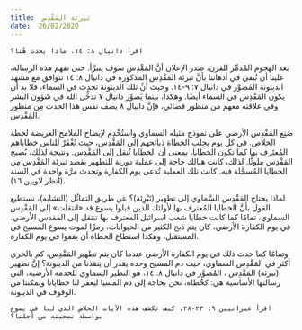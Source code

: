 ```yaml
---
title:  تبرئة المَقْدِس
date:  26/02/2020
---
```


`اقرأ دانيال ٨: ١٤. ماذا يحدث هُنا؟`

بعد الهجوم المُدمِّر للقرن، صدر الإعلان أنَّ المَقْدِس سوف يتبرَّأ. حتى نفهم هذه الرسالة، علينا أن نُبقي في أذهاننا بأنَّ تبرئة المَقْدِس المذكورة في دانيال ٨: ١٤ تتوافق مع مشهد الدينونة المُصوَّر في دانيال ٧: ٩-١٤. وحيث أنَّ تلك الدينونة تحدث في السماء، فلا بد أن يكون المَقْدِس في السماء أيضًا. وهكذا، بينما يُصوِّر دانيال ٧ تدخُّل الله في شؤون البشر وفي علاقته معهم من منظور قضائي، فإنَّ دانيال ٨ يصف نفس هذا الحدث مِن منظور المَقْدِس.

صُنِع المَقْدِس الأرضي على نموذج مثيله السماوي واستُخْدِم لإيضاح الملامح العريضة لخطة الخلاص. في كل يوم يجلب الخطاة ذبائحهم إلى المَقْدِس، حيث تُغْفَرْ للناس خطاياهم المُعتَرف بها كما تكون الخطايا، بمعنى أن الخطايا تُنقل إلى المَقْدِس. ونتيجة لذلك، يُصبح المَقْدِس ملوثًّا. لذلك، كانت هنالك حاجة إلى عملية دورية للتطهير بقصد تبرئة المَقْدِس مِن الخطايا المُسجَّلة فيه. كانت تلك العملية تُدعى يوم الكفارة وتحدث مرَّة واحدة في السنة (انظر لاويين ١٦).

لماذا يحتاج المَقْدِس السَّماوي إلى تطهير (تَبْرِئة)؟ عن طريق التماثُل (التشابه)، نستطيع القول بأنَّ الخطايا المُعترف بها لأولئك الذين قبلوا يسوع قد «انتقلت» إلى المَقْدِس السماوي، تمامًا كما كانت خطايا شعب اسرائيل المعترف بها تنتقل إلى المقدس الأرضي. في يوم الكفارة الأرضي، كان يتم ذبح الكثير من الحيوانات، رمزًا لموت يسوع المسيح في المستقبل، وهكذا استطاع الخطاة أن يقفوا في يوم الكفارة.

وتمامًا كما حدث ذلك في يوم الكفارة الأرضي عندما كان يتم تطهير المَقْدِس، كم بالحري أكثر في المَقْدِس السماوي، حيث دم المسيح وحده يقدر أن ينقذنا من الدينونة؟ إنَّ تطهير (تبرئة) المَقْدِس ، المُصوَّر في دانيال ٨: ١٤، هو النظير السماوي للخدمة الأرضية، التي رسالتها الأساسية هي: كخُطاة، نحن بحاجة إلى دم المسيا ليغفر لنا خطايانا ويمكننا من الوقوف في الدينونة.

`اقرأ عبرانيين ٩: ٢٣-٢٨. كيف تكشف هذه الآيات الخلاص الذي لنا في يسوع بواسطة تضحيته من أجلنا؟`